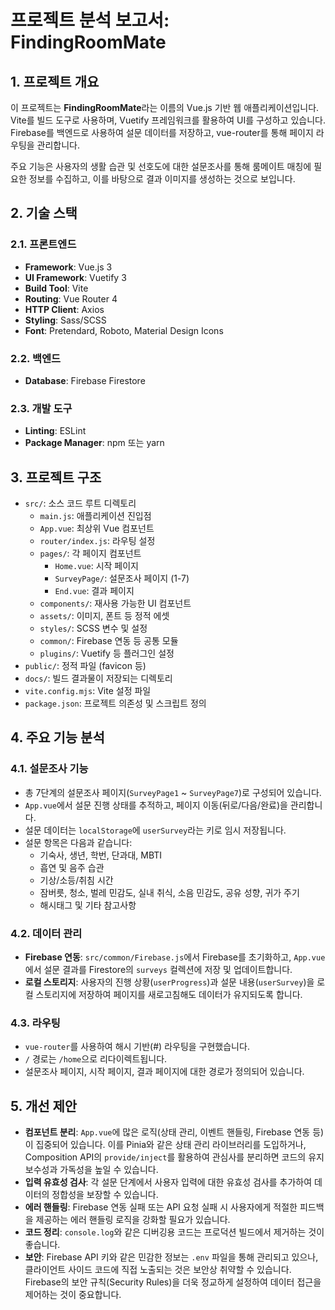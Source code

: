 # 프로젝트 분석 보고서: FindingRoomMate

## 1. 프로젝트 개요

이 프로젝트는 **FindingRoomMate**라는 이름의 Vue.js 기반 웹 애플리케이션입니다. Vite를 빌드 도구로 사용하며, Vuetify 프레임워크를 활용하여 UI를 구성하고 있습니다. Firebase를 백엔드로 사용하여 설문 데이터를 저장하고, vue-router를 통해 페이지 라우팅을 관리합니다.

주요 기능은 사용자의 생활 습관 및 선호도에 대한 설문조사를 통해 룸메이트 매칭에 필요한 정보를 수집하고, 이를 바탕으로 결과 이미지를 생성하는 것으로 보입니다.

## 2. 기술 스택

### 2.1. 프론트엔드

*   **Framework**: Vue.js 3
*   **UI Framework**: Vuetify 3
*   **Build Tool**: Vite
*   **Routing**: Vue Router 4
*   **HTTP Client**: Axios
*   **Styling**: Sass/SCSS
*   **Font**: Pretendard, Roboto, Material Design Icons

### 2.2. 백엔드

*   **Database**: Firebase Firestore

### 2.3. 개발 도구

*   **Linting**: ESLint
*   **Package Manager**: npm 또는 yarn

## 3. 프로젝트 구조

*   `src/`: 소스 코드 루트 디렉토리
    *   `main.js`: 애플리케이션 진입점
    *   `App.vue`: 최상위 Vue 컴포넌트
    *   `router/index.js`: 라우팅 설정
    *   `pages/`: 각 페이지 컴포넌트
        *   `Home.vue`: 시작 페이지
        *   `SurveyPage/`: 설문조사 페이지 (1-7)
        *   `End.vue`: 결과 페이지
    *   `components/`: 재사용 가능한 UI 컴포넌트
    *   `assets/`: 이미지, 폰트 등 정적 에셋
    *   `styles/`: SCSS 변수 및 설정
    *   `common/`: Firebase 연동 등 공통 모듈
    *   `plugins/`: Vuetify 등 플러그인 설정
*   `public/`: 정적 파일 (favicon 등)
*   `docs/`: 빌드 결과물이 저장되는 디렉토리
*   `vite.config.mjs`: Vite 설정 파일
*   `package.json`: 프로젝트 의존성 및 스크립트 정의

## 4. 주요 기능 분석

### 4.1. 설문조사 기능

*   총 7단계의 설문조사 페이지(`SurveyPage1` ~ `SurveyPage7`)로 구성되어 있습니다.
*   `App.vue`에서 설문 진행 상태를 추적하고, 페이지 이동(뒤로/다음/완료)을 관리합니다.
*   설문 데이터는 `localStorage`에 `userSurvey`라는 키로 임시 저장됩니다.
*   설문 항목은 다음과 같습니다:
    *   기숙사, 생년, 학번, 단과대, MBTI
    *   흡연 및 음주 습관
    *   기상/소등/취침 시간
    *   잠버릇, 청소, 벌레 민감도, 실내 취식, 소음 민감도, 공유 성향, 귀가 주기
    *   해시태그 및 기타 참고사항

### 4.2. 데이터 관리

*   **Firebase 연동**: `src/common/Firebase.js`에서 Firebase를 초기화하고, `App.vue`에서 설문 결과를 Firestore의 `surveys` 컬렉션에 저장 및 업데이트합니다.
*   **로컬 스토리지**: 사용자의 진행 상황(`userProgress`)과 설문 내용(`userSurvey`)을 로컬 스토리지에 저장하여 페이지를 새로고침해도 데이터가 유지되도록 합니다.

### 4.3. 라우팅

*   `vue-router`를 사용하여 해시 기반(#) 라우팅을 구현했습니다.
*   `/` 경로는 `/home`으로 리다이렉트됩니다.
*   설문조사 페이지, 시작 페이지, 결과 페이지에 대한 경로가 정의되어 있습니다.

## 5. 개선 제안

*   **컴포넌트 분리**: `App.vue`에 많은 로직(상태 관리, 이벤트 핸들링, Firebase 연동 등)이 집중되어 있습니다. 이를 Pinia와 같은 상태 관리 라이브러리를 도입하거나, Composition API의 `provide/inject`를 활용하여 관심사를 분리하면 코드의 유지보수성과 가독성을 높일 수 있습니다.
*   **입력 유효성 검사**: 각 설문 단계에서 사용자 입력에 대한 유효성 검사를 추가하여 데이터의 정합성을 보장할 수 있습니다.
*   **에러 핸들링**: Firebase 연동 실패 또는 API 요청 실패 시 사용자에게 적절한 피드백을 제공하는 에러 핸들링 로직을 강화할 필요가 있습니다.
*   **코드 정리**: `console.log`와 같은 디버깅용 코드는 프로덕션 빌드에서 제거하는 것이 좋습니다.
*   **보안**: Firebase API 키와 같은 민감한 정보는 `.env` 파일을 통해 관리되고 있으나, 클라이언트 사이드 코드에 직접 노출되는 것은 보안상 취약할 수 있습니다. Firebase의 보안 규칙(Security Rules)을 더욱 정교하게 설정하여 데이터 접근을 제어하는 것이 중요합니다.

